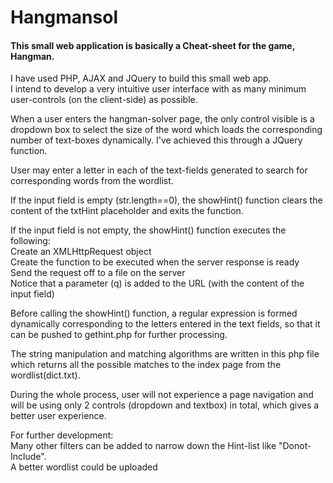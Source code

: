 Hangmansol
==========

<h4>This small web application is basically a Cheat-sheet for the game, Hangman.</h4>

I have used PHP, AJAX and JQuery to build this small web app.<br/>
I intend to develop a very intuitive user interface with as many minimum user-controls (on the client-side) as possible.

When a user enters the hangman-solver page, the only control visible is a dropdown box to select the size of the word which loads the corresponding number of text-boxes dynamically. I've achieved this through a JQuery function.

User may enter a letter in each of the text-fields generated to search for corresponding words from the wordlist.

If the input field is empty (str.length==0), the showHint() function clears the content of the txtHint placeholder and exits the function.

If the input field is not empty, the showHint() function executes the following:<br/>
    Create an XMLHttpRequest object<br/>
    Create the function to be executed when the server response is ready<br/>
    Send the request off to a file on the server<br/>
    Notice that a parameter (q) is added to the URL (with the content of the input field)<br/>

Before calling the showHint() function, a regular expression is formed dynamically corresponding to the letters entered in the text fields, so that it can be pushed to gethint.php for further processing.

The string manipulation and matching algorithms are written in this php file which returns all the possible matches to the index page from the wordlist(dict.txt).

During the whole process, user will not experience a page navigation and will be using only 2 controls (dropdown and textbox) in total, which gives a better user experience.

For further development:<br/>
  Many other filters can be added to narrow down the Hint-list like "Donot-Include".<br/>
  A better wordlist could be uploaded
